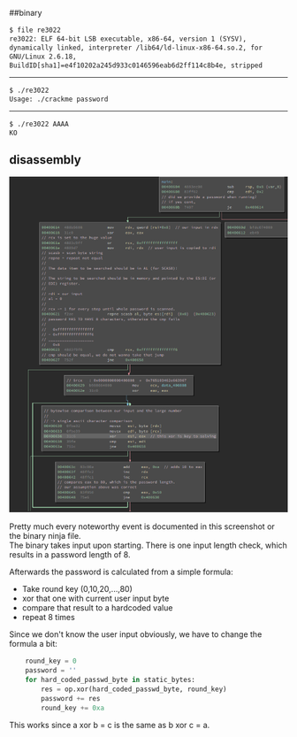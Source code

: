 ##binary 


	$ file re3022 
	re3022: ELF 64-bit LSB executable, x86-64, version 1 (SYSV), dynamically linked, interpreter /lib64/ld-linux-x86-64.so.2, for GNU/Linux 2.6.18, BuildID[sha1]=e4f10202a245d933c0146596eab6d2ff114c8b4e, stripped

---
	$ ./re3022 
	Usage: ./crackme password

---
	$ ./re3022 AAAA
	KO

## disassembly

![main](https://github.com/0x00rick/reverse_engineering/blob/master/re_30/images/main.png)

Pretty much every noteworthy event is documented in this screenshot or the binary ninja file.  
The binary takes input upon starting.
There is one input length check, which results in a password length of 8.

Afterwards the password is calculated from a simple formula:

* Take round key (0,10,20,...,80)
* xor that one with current user input byte
* compare that result to a hardcoded value
* repeat 8 times

Since we don't know the user input obviously, we have to change the formula a bit:

```python
    round_key = 0
    password = ''
    for hard_coded_passwd_byte in static_bytes:
        res = op.xor(hard_coded_passwd_byte, round_key)
        password += res
        round_key += 0xa
```
This works since a xor b = c is the same as b xor c = a.
